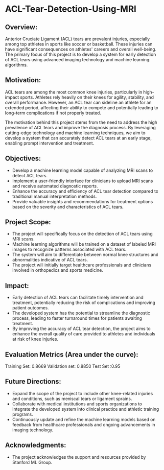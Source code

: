 # ACL-Tear-Detection-Using-MRI

## Overview:
Anterior Cruciate Ligament (ACL) tears are prevalent injuries, especially among top athletes in sports like soccer or basketball. These injuries can have significant consequences on athletes' careers and overall well-being. The primary focus of this project is to develop a system for early detection of ACL tears using advanced imaging technology and machine learning algorithms.

## Motivation:
ACL tears are among the most common knee injuries, particularly in high-impact sports. Athletes rely heavily on their knees for agility, stability, and overall performance. However, an ACL tear can sideline an athlete for an extended period, affecting their ability to compete and potentially leading to long-term complications if not properly treated.

The motivation behind this project stems from the need to address the high prevalence of ACL tears and improve the diagnosis process. By leveraging cutting-edge technology and machine learning techniques, we aim to develop a system that can accurately detect ACL tears at an early stage, enabling prompt intervention and treatment.

## Objectives:
- Develop a machine learning model capable of analyzing MRI scans to detect ACL tears.
- Implement a user-friendly interface for clinicians to upload MRI scans and receive automated diagnostic reports.
- Enhance the accuracy and efficiency of ACL tear detection compared to traditional manual interpretation methods.
- Provide valuable insights and recommendations for treatment options based on the severity and characteristics of ACL tears.

## Project Scope:
- The project will specifically focus on the detection of ACL tears using MRI scans.
- Machine learning algorithms will be trained on a dataset of labeled MRI images to recognize patterns associated with ACL tears.
- The system will aim to differentiate between normal knee structures and abnormalities indicative of ACL tears.
- The project will initially target healthcare professionals and clinicians involved in orthopedics and sports medicine.

## Impact:
- Early detection of ACL tears can facilitate timely intervention and treatment, potentially reducing the risk of complications and improving patient outcomes.
- The developed system has the potential to streamline the diagnostic process, leading to faster turnaround times for patients awaiting treatment.
- By improving the accuracy of ACL tear detection, the project aims to enhance the overall quality of care provided to athletes and individuals at risk of knee injuries.

## Evaluation Metrics (Area under the curve):
Training Set: 0.8669
Validation set: 0.8850
Test Set :0.95

## Future Directions:
- Expand the scope of the project to include other knee-related injuries and conditions, such as meniscal tears or ligament sprains.
- Collaborate with medical institutions and sports organizations to integrate the developed system into clinical practice and athletic training programs.
- Continuously update and refine the machine learning models based on feedback from healthcare professionals and ongoing advancements in imaging technology.

## Acknowledgments:
- The project acknowledges the support and resources provided by Stanford ML Group.

